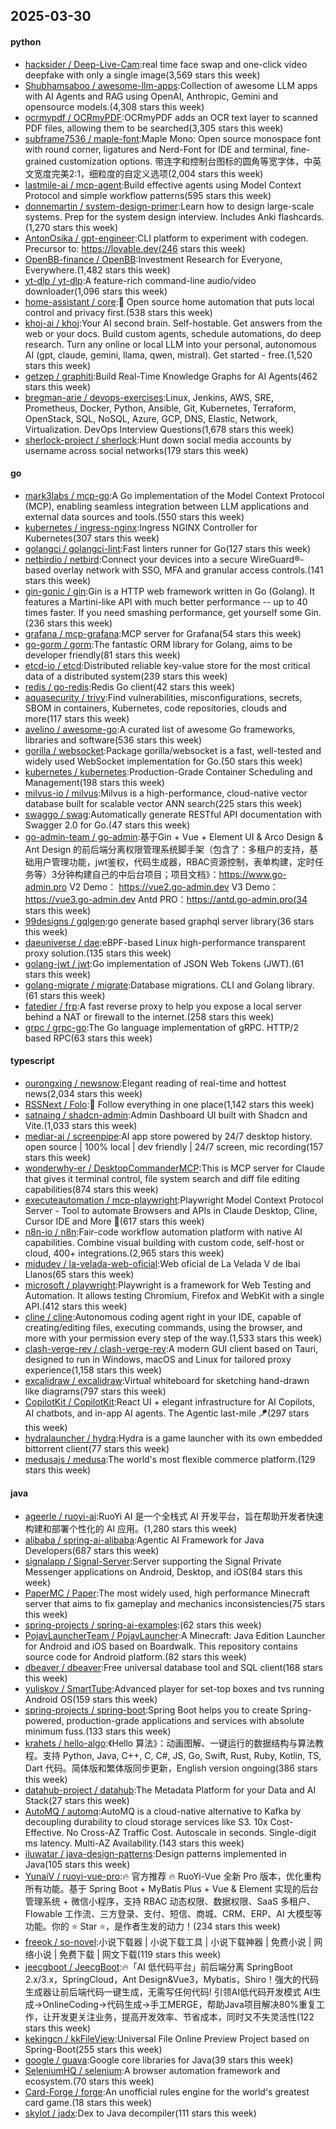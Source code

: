 ## 2025-03-30

#### python
* [hacksider / Deep-Live-Cam](https://github.com/hacksider/Deep-Live-Cam):real time face swap and one-click video deepfake with only a single image(3,569 stars this week)
* [Shubhamsaboo / awesome-llm-apps](https://github.com/Shubhamsaboo/awesome-llm-apps):Collection of awesome LLM apps with AI Agents and RAG using OpenAI, Anthropic, Gemini and opensource models.(4,308 stars this week)
* [ocrmypdf / OCRmyPDF](https://github.com/ocrmypdf/OCRmyPDF):OCRmyPDF adds an OCR text layer to scanned PDF files, allowing them to be searched(3,305 stars this week)
* [subframe7536 / maple-font](https://github.com/subframe7536/maple-font):Maple Mono: Open source monospace font with round corner, ligatures and Nerd-Font for IDE and terminal, fine-grained customization options. 带连字和控制台图标的圆角等宽字体，中英文宽度完美2:1，细粒度的自定义选项(2,004 stars this week)
* [lastmile-ai / mcp-agent](https://github.com/lastmile-ai/mcp-agent):Build effective agents using Model Context Protocol and simple workflow patterns(595 stars this week)
* [donnemartin / system-design-primer](https://github.com/donnemartin/system-design-primer):Learn how to design large-scale systems. Prep for the system design interview. Includes Anki flashcards.(1,270 stars this week)
* [AntonOsika / gpt-engineer](https://github.com/AntonOsika/gpt-engineer):CLI platform to experiment with codegen. Precursor to: https://lovable.dev(246 stars this week)
* [OpenBB-finance / OpenBB](https://github.com/OpenBB-finance/OpenBB):Investment Research for Everyone, Everywhere.(1,482 stars this week)
* [yt-dlp / yt-dlp](https://github.com/yt-dlp/yt-dlp):A feature-rich command-line audio/video downloader(1,096 stars this week)
* [home-assistant / core](https://github.com/home-assistant/core):🏡 Open source home automation that puts local control and privacy first.(538 stars this week)
* [khoj-ai / khoj](https://github.com/khoj-ai/khoj):Your AI second brain. Self-hostable. Get answers from the web or your docs. Build custom agents, schedule automations, do deep research. Turn any online or local LLM into your personal, autonomous AI (gpt, claude, gemini, llama, qwen, mistral). Get started - free.(1,520 stars this week)
* [getzep / graphiti](https://github.com/getzep/graphiti):Build Real-Time Knowledge Graphs for AI Agents(462 stars this week)
* [bregman-arie / devops-exercises](https://github.com/bregman-arie/devops-exercises):Linux, Jenkins, AWS, SRE, Prometheus, Docker, Python, Ansible, Git, Kubernetes, Terraform, OpenStack, SQL, NoSQL, Azure, GCP, DNS, Elastic, Network, Virtualization. DevOps Interview Questions(1,678 stars this week)
* [sherlock-project / sherlock](https://github.com/sherlock-project/sherlock):Hunt down social media accounts by username across social networks(179 stars this week)

#### go
* [mark3labs / mcp-go](https://github.com/mark3labs/mcp-go):A Go implementation of the Model Context Protocol (MCP), enabling seamless integration between LLM applications and external data sources and tools.(550 stars this week)
* [kubernetes / ingress-nginx](https://github.com/kubernetes/ingress-nginx):Ingress NGINX Controller for Kubernetes(307 stars this week)
* [golangci / golangci-lint](https://github.com/golangci/golangci-lint):Fast linters runner for Go(127 stars this week)
* [netbirdio / netbird](https://github.com/netbirdio/netbird):Connect your devices into a secure WireGuard®-based overlay network with SSO, MFA and granular access controls.(141 stars this week)
* [gin-gonic / gin](https://github.com/gin-gonic/gin):Gin is a HTTP web framework written in Go (Golang). It features a Martini-like API with much better performance -- up to 40 times faster. If you need smashing performance, get yourself some Gin.(236 stars this week)
* [grafana / mcp-grafana](https://github.com/grafana/mcp-grafana):MCP server for Grafana(54 stars this week)
* [go-gorm / gorm](https://github.com/go-gorm/gorm):The fantastic ORM library for Golang, aims to be developer friendly(81 stars this week)
* [etcd-io / etcd](https://github.com/etcd-io/etcd):Distributed reliable key-value store for the most critical data of a distributed system(239 stars this week)
* [redis / go-redis](https://github.com/redis/go-redis):Redis Go client(42 stars this week)
* [aquasecurity / trivy](https://github.com/aquasecurity/trivy):Find vulnerabilities, misconfigurations, secrets, SBOM in containers, Kubernetes, code repositories, clouds and more(117 stars this week)
* [avelino / awesome-go](https://github.com/avelino/awesome-go):A curated list of awesome Go frameworks, libraries and software(536 stars this week)
* [gorilla / websocket](https://github.com/gorilla/websocket):Package gorilla/websocket is a fast, well-tested and widely used WebSocket implementation for Go.(50 stars this week)
* [kubernetes / kubernetes](https://github.com/kubernetes/kubernetes):Production-Grade Container Scheduling and Management(198 stars this week)
* [milvus-io / milvus](https://github.com/milvus-io/milvus):Milvus is a high-performance, cloud-native vector database built for scalable vector ANN search(225 stars this week)
* [swaggo / swag](https://github.com/swaggo/swag):Automatically generate RESTful API documentation with Swagger 2.0 for Go.(47 stars this week)
* [go-admin-team / go-admin](https://github.com/go-admin-team/go-admin):基于Gin + Vue + Element UI & Arco Design & Ant Design 的前后端分离权限管理系统脚手架（包含了：多租户的支持，基础用户管理功能，jwt鉴权，代码生成器，RBAC资源控制，表单构建，定时任务等）3分钟构建自己的中后台项目；项目文档》：https://www.go-admin.pro V2 Demo： https://vue2.go-admin.dev V3 Demo： https://vue3.go-admin.dev Antd PRO：https://antd.go-admin.pro(34 stars this week)
* [99designs / gqlgen](https://github.com/99designs/gqlgen):go generate based graphql server library(36 stars this week)
* [daeuniverse / dae](https://github.com/daeuniverse/dae):eBPF-based Linux high-performance transparent proxy solution.(135 stars this week)
* [golang-jwt / jwt](https://github.com/golang-jwt/jwt):Go implementation of JSON Web Tokens (JWT).(61 stars this week)
* [golang-migrate / migrate](https://github.com/golang-migrate/migrate):Database migrations. CLI and Golang library.(61 stars this week)
* [fatedier / frp](https://github.com/fatedier/frp):A fast reverse proxy to help you expose a local server behind a NAT or firewall to the internet.(258 stars this week)
* [grpc / grpc-go](https://github.com/grpc/grpc-go):The Go language implementation of gRPC. HTTP/2 based RPC(63 stars this week)

#### typescript
* [ourongxing / newsnow](https://github.com/ourongxing/newsnow):Elegant reading of real-time and hottest news(2,034 stars this week)
* [RSSNext / Folo](https://github.com/RSSNext/Folo):🧡 Follow everything in one place(1,142 stars this week)
* [satnaing / shadcn-admin](https://github.com/satnaing/shadcn-admin):Admin Dashboard UI built with Shadcn and Vite.(1,033 stars this week)
* [mediar-ai / screenpipe](https://github.com/mediar-ai/screenpipe):AI app store powered by 24/7 desktop history. open source | 100% local | dev friendly | 24/7 screen, mic recording(157 stars this week)
* [wonderwhy-er / DesktopCommanderMCP](https://github.com/wonderwhy-er/DesktopCommanderMCP):This is MCP server for Claude that gives it terminal control, file system search and diff file editing capabilities(874 stars this week)
* [executeautomation / mcp-playwright](https://github.com/executeautomation/mcp-playwright):Playwright Model Context Protocol Server - Tool to automate Browsers and APIs in Claude Desktop, Cline, Cursor IDE and More 🔌(617 stars this week)
* [n8n-io / n8n](https://github.com/n8n-io/n8n):Fair-code workflow automation platform with native AI capabilities. Combine visual building with custom code, self-host or cloud, 400+ integrations.(2,965 stars this week)
* [midudev / la-velada-web-oficial](https://github.com/midudev/la-velada-web-oficial):Web oficial de La Velada V de Ibai Llanos(65 stars this week)
* [microsoft / playwright](https://github.com/microsoft/playwright):Playwright is a framework for Web Testing and Automation. It allows testing Chromium, Firefox and WebKit with a single API.(412 stars this week)
* [cline / cline](https://github.com/cline/cline):Autonomous coding agent right in your IDE, capable of creating/editing files, executing commands, using the browser, and more with your permission every step of the way.(1,533 stars this week)
* [clash-verge-rev / clash-verge-rev](https://github.com/clash-verge-rev/clash-verge-rev):A modern GUI client based on Tauri, designed to run in Windows, macOS and Linux for tailored proxy experience(1,158 stars this week)
* [excalidraw / excalidraw](https://github.com/excalidraw/excalidraw):Virtual whiteboard for sketching hand-drawn like diagrams(797 stars this week)
* [CopilotKit / CopilotKit](https://github.com/CopilotKit/CopilotKit):React UI + elegant infrastructure for AI Copilots, AI chatbots, and in-app AI agents. The Agentic last-mile 🪁(297 stars this week)
* [hydralauncher / hydra](https://github.com/hydralauncher/hydra):Hydra is a game launcher with its own embedded bittorrent client(77 stars this week)
* [medusajs / medusa](https://github.com/medusajs/medusa):The world's most flexible commerce platform.(129 stars this week)

#### java
* [ageerle / ruoyi-ai](https://github.com/ageerle/ruoyi-ai):RuoYi AI 是一个全栈式 AI 开发平台，旨在帮助开发者快速构建和部署个性化的 AI 应用。(1,280 stars this week)
* [alibaba / spring-ai-alibaba](https://github.com/alibaba/spring-ai-alibaba):Agentic AI Framework for Java Developers(687 stars this week)
* [signalapp / Signal-Server](https://github.com/signalapp/Signal-Server):Server supporting the Signal Private Messenger applications on Android, Desktop, and iOS(84 stars this week)
* [PaperMC / Paper](https://github.com/PaperMC/Paper):The most widely used, high performance Minecraft server that aims to fix gameplay and mechanics inconsistencies(75 stars this week)
* [spring-projects / spring-ai-examples](https://github.com/spring-projects/spring-ai-examples):(62 stars this week)
* [PojavLauncherTeam / PojavLauncher](https://github.com/PojavLauncherTeam/PojavLauncher):A Minecraft: Java Edition Launcher for Android and iOS based on Boardwalk. This repository contains source code for Android platform.(82 stars this week)
* [dbeaver / dbeaver](https://github.com/dbeaver/dbeaver):Free universal database tool and SQL client(168 stars this week)
* [yuliskov / SmartTube](https://github.com/yuliskov/SmartTube):Advanced player for set-top boxes and tvs running Android OS(159 stars this week)
* [spring-projects / spring-boot](https://github.com/spring-projects/spring-boot):Spring Boot helps you to create Spring-powered, production-grade applications and services with absolute minimum fuss.(133 stars this week)
* [krahets / hello-algo](https://github.com/krahets/hello-algo):《Hello 算法》：动画图解、一键运行的数据结构与算法教程。支持 Python, Java, C++, C, C#, JS, Go, Swift, Rust, Ruby, Kotlin, TS, Dart 代码。简体版和繁体版同步更新，English version ongoing(386 stars this week)
* [datahub-project / datahub](https://github.com/datahub-project/datahub):The Metadata Platform for your Data and AI Stack(27 stars this week)
* [AutoMQ / automq](https://github.com/AutoMQ/automq):AutoMQ is a cloud-native alternative to Kafka by decoupling durability to cloud storage services like S3. 10x Cost-Effective. No Cross-AZ Traffic Cost. Autoscale in seconds. Single-digit ms latency. Multi-AZ Availability.(143 stars this week)
* [iluwatar / java-design-patterns](https://github.com/iluwatar/java-design-patterns):Design patterns implemented in Java(105 stars this week)
* [YunaiV / ruoyi-vue-pro](https://github.com/YunaiV/ruoyi-vue-pro):🔥 官方推荐 🔥 RuoYi-Vue 全新 Pro 版本，优化重构所有功能。基于 Spring Boot + MyBatis Plus + Vue & Element 实现的后台管理系统 + 微信小程序，支持 RBAC 动态权限、数据权限、SaaS 多租户、Flowable 工作流、三方登录、支付、短信、商城、CRM、ERP、AI 大模型等功能。你的 ⭐️ Star ⭐️，是作者生发的动力！(234 stars this week)
* [freeok / so-novel](https://github.com/freeok/so-novel):小说下载器 | 小说下载工具 | 小说下载神器 | 免费小说 | 网络小说 | 免费下载 | 网文下载(119 stars this week)
* [jeecgboot / JeecgBoot](https://github.com/jeecgboot/JeecgBoot):🔥「AI 低代码平台」前后端分离 SpringBoot 2.x/3.x，SpringCloud，Ant Design&Vue3，Mybatis，Shiro！强大的代码生成器让前后端代码一键生成，无需写任何代码! 引领AI低代码开发模式 AI生成->OnlineCoding->代码生成->手工MERGE，帮助Java项目解决80%重复工作，让开发更关注业务，提高开发效率、节省成本，同时又不失灵活性(122 stars this week)
* [kekingcn / kkFileView](https://github.com/kekingcn/kkFileView):Universal File Online Preview Project based on Spring-Boot(255 stars this week)
* [google / guava](https://github.com/google/guava):Google core libraries for Java(39 stars this week)
* [SeleniumHQ / selenium](https://github.com/SeleniumHQ/selenium):A browser automation framework and ecosystem.(70 stars this week)
* [Card-Forge / forge](https://github.com/Card-Forge/forge):An unofficial rules engine for the world's greatest card game.(18 stars this week)
* [skylot / jadx](https://github.com/skylot/jadx):Dex to Java decompiler(111 stars this week)
